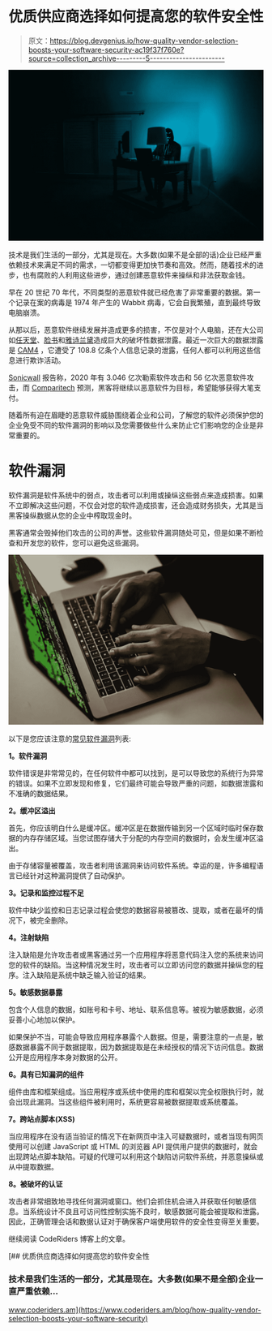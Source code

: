 # 优质供应商选择如何提高您的软件安全性

> 原文：<https://blog.devgenius.io/how-quality-vendor-selection-boosts-your-software-security-ac19f37f760e?source=collection_archive---------5----------------------->

![](img/4db520b7792266799dc539eb383dec06.png)

技术是我们生活的一部分，尤其是现在。大多数(如果不是全部的话)企业已经严重依赖技术来满足不同的需求，一切都变得更加快节奏和高效。然而，随着技术的进步，也有腐败的人利用这些进步，通过创建恶意软件来操纵和非法获取金钱。

早在 20 世纪 70 年代，不同类型的恶意软件就已经危害了非常重要的数据。第一个记录在案的病毒是 1974 年产生的 Wabbit 病毒，它会自我繁殖，直到最终导致电脑崩溃。

从那以后，恶意软件继续发展并造成更多的损害，不仅是对个人电脑，还在大公司如[任天堂](https://snip.ly/31dl8n)、[脸书](https://www.forbes.com/sites/zakdoffman/2020/04/20/facebook-users-beware-hackers-just-sold-267-million-of-your-profiles-for-540/?sh=7e1c45567c85)和[雅诗兰黛](https://snip.ly/dcizmj)造成巨大的破坏性数据泄露。最近一次巨大的数据泄露是 [CAM4](https://snip.ly/qey5se) ，它遭受了 108.8 亿条个人信息记录的泄露，任何人都可以利用这些信息进行欺诈活动。

[Sonicwall](https://www.sonicwall.com/2021-cyber-threat-report/) 报告称，2020 年有 3.046 亿次勒索软件攻击和 56 亿次恶意软件攻击，而 [Comparitech](https://www.comparitech.com/antivirus/malware-statistics-facts/#:~:text=The%20number%20of%20malware%20attacks,to%2010.5%20million%20in%202018.) 预测，黑客将继续以恶意软件为目标，希望能够获得大笔支付。

随着所有迫在眉睫的恶意软件威胁围绕着企业和公司，了解您的软件必须保护您的企业免受不同的软件漏洞的影响以及您需要做些什么来防止它们影响您的企业是非常重要的。

# 软件漏洞

软件漏洞是软件系统中的弱点，攻击者可以利用或操纵这些弱点来造成损害。如果不立即解决这些问题，不仅会对您的软件造成损害，还会造成财务损失，尤其是当黑客操纵数据从您的企业中榨取现金时。

黑客通常会毁掉他们攻击的公司的声誉。这些软件漏洞随处可见，但是如果不断检查和开发您的软件，您可以避免这些漏洞。

![](img/1f8bf0e0b8cc1b9cd41ba7eec4065e82.png)

以下是您应该注意的[常见软件漏洞](https://codesigningstore.com/common-software-vulnerabilities)列表:

**1。软件漏洞**

软件错误是非常常见的，在任何软件中都可以找到，是可以导致您的系统行为异常的错误。如果不立即发现和修复，它们最终可能会导致严重的问题，如数据泄露和不准确的数据结果。

**2。缓冲区溢出**

首先，你应该明白什么是缓冲区。缓冲区是在数据传输到另一个区域时临时保存数据的内存存储区域。当您试图存储大于分配的内存空间的数据时，会发生缓冲区溢出。

由于存储容量被覆盖，攻击者利用该漏洞来访问软件系统。幸运的是，许多编程语言已经针对这种漏洞提供了自动保护。

**3。记录和监控过程不足**

软件中缺少监控和日志记录过程会使您的数据容易被篡改、提取，或者在最坏的情况下，被完全删除。

**4。注射缺陷**

注入缺陷是允许攻击者或黑客通过另一个应用程序将恶意代码注入您的系统来访问您的软件的缺陷。当这种情况发生时，攻击者可以立即访问您的数据并操纵您的程序。注入缺陷是系统中缺乏输入验证的结果。

**5。敏感数据暴露**

包含个人信息的数据，如账号和卡号、地址、联系信息等。被视为敏感数据，必须妥善小心地加以保护。

如果保护不当，可能会导致应用程序暴露个人数据。但是，需要注意的一点是，敏感数据暴露不同于数据提取，因为数据提取是在未经授权的情况下访问信息。数据公开是应用程序本身对数据的公开。

**6。具有已知漏洞的组件**

组件由库和框架组成。当应用程序或系统中使用的库和框架以完全权限执行时，就会出现此漏洞。当这些组件被利用时，系统更容易被数据提取或系统覆盖。

**7。跨站点脚本(XSS)**

当应用程序在没有适当验证的情况下在新网页中注入可疑数据时，或者当现有网页使用可以创建 JavaScript 或 HTML 的浏览器 API 提供用户提供的数据时，就会出现跨站点脚本缺陷。可疑的代理可以利用这个缺陷访问软件系统，并恶意操纵或从中提取数据。

**8。被破坏的认证**

攻击者非常细致地寻找任何漏洞或窗口。他们会抓住机会进入并获取任何敏感信息。当系统设计不良且可访问性控制实施不良时，敏感数据可能会被提取和泄露。因此，正确管理会话和数据认证对于确保客户端使用软件的安全性变得至关重要。

继续阅读 CodeRiders 博客上的文章。

[](https://www.coderiders.am/blog/how-quality-vendor-selection-boosts-your-software-security) [## 优质供应商选择如何提高您的软件安全性

### 技术是我们生活的一部分，尤其是现在。大多数(如果不是全部)企业一直严重依赖…

www.coderiders.am](https://www.coderiders.am/blog/how-quality-vendor-selection-boosts-your-software-security)